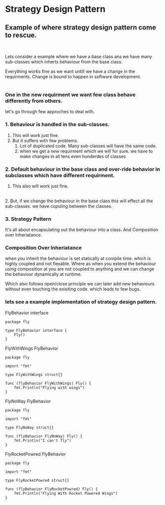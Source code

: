 # Strategy Design Pattern

## Example of where strategy design pattern come to rescue.
<br/>


Lets consider a example where we have a base class ans we have many sub-classes which inherts behaviour from the base class.
<br/>

Everything works fine as we want untill we have a change in the requirments.
Change is bound to happen in software development.
<br/>
<br/>

### One in the new requirment we want few class behave differently from others.
let's go through few approches to deal with.

### 1. Behaviour is handled in the sub-classes.
1. This will work just fine.
2. But it suffers with few problems.
    1. Lot of duplicated code. Many sub-classes will have the same code.
    2. when we get a new requirment which we will for sure. we have to make changes in all tens even hunderdes of classes 

### 2. Default behaviour in the base class and over-ride behavior in subclasses which have different requirment.
1. This also will work just fine. 
<br>
2. But, if we change the behaviour in the base class this will effect all the sub-classes. 
we have copuling between the classes.

### 3. Strategy Pattern
It's all about encapsulating out the behaviour into a class. And Composition over Inheriatance.
<br>

### Composition Over Inheriatance
when you inherit the behaviour is set statically at compile time. which is highly coupled and not flexable. Where as when you extend the behaviour using composition at you are not coupled to anything and we can change the behaviour dynamically at runtime. 

Which also follows open/close principle we can later add new behaviours without even touching the exisiting code. which leads to few bugs.

### lets see a example implementation of strategy design pattern.


FlyBehavior interface
```
package fly

type FlyBehavior interface {
	Fly()
}
```

FlyWithWings FlyBehavior
```
package fly

import "fmt"

type FlyWithWings struct{}

func (flyBehavior FlyWithWings) Fly() {
	fmt.Println("Flying with wings")
}

```

FlyNoWay FlyBehavior
```
package fly

import "fmt"

type FlyNoWay struct{}

func (flyBehavior FlyNoWay) Fly() {
	fmt.Println("I can't fly")
}
```

FlyRocketPowred FlyBehavior

```
package fly

import "fmt"

type FlyRocketPowred struct{}

func (flyBehavior FlyRocketPowred) Fly() {
	fmt.Println("Flying With Rocket Powered Wings")
}
```
